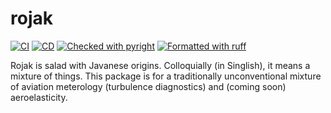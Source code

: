 # rojak

[![CI](https://github.com/ImperialCollegeLondon/rojak/actions/workflows/ci.yml/badge.svg?branch=master)](https://github.com/ImperialCollegeLondon/rojak/actions/workflows/ci.yml)
[![CD](https://github.com/ImperialCollegeLondon/rojak/actions/workflows/cd.yml/badge.svg?branch=master)](https://github.com/ImperialCollegeLondon/rojak/actions/workflows/cd.yml)
[![Checked with pyright](https://microsoft.github.io/pyright/img/pyright_badge.svg)](https://microsoft.github.io/pyright/)
[![Formatted with ruff](https://img.shields.io/badge/code%20style-ruff-d7ff64)](https://github.com/astral-sh/ruff)


Rojak is salad with Javanese origins. Colloquially (in Singlish), it means a mixture of things.
This package is for a traditionally unconventional mixture of aviation meterology (turbulence diagnostics) and (coming soon) aeroelasticity.
